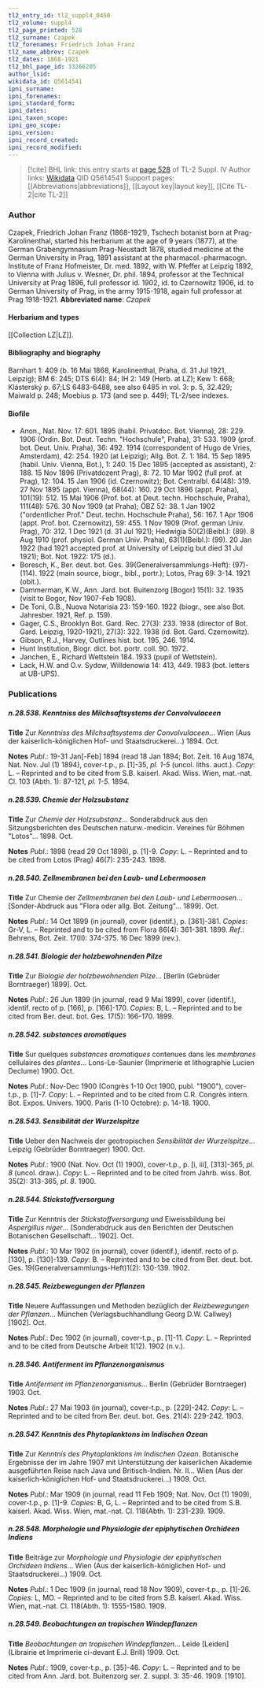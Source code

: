 ```yaml
---
tl2_entry_id: tl2_suppl4_0450
tl2_volume: suppl4
tl2_page_printed: 528
tl2_surname: Czapek
tl2_forenames: Friedrich Johan Franz
tl2_name_abbrev: Czapek
tl2_dates: 1868-1921
tl2_bhl_page_id: 33266205
author_lsid: 
wikidata_id: Q5614541
ipni_surname: 
ipni_forenames: 
ipni_standard_form: 
ipni_dates: 
ipni_taxon_scope: 
ipni_geo_scope: 
ipni_version: 
ipni_record_created: 
ipni_record_modified:
---
```


> [!cite] BHL link: this entry starts at [page 528](https://www.biodiversitylibrary.org/page/33266205) of TL-2 Suppl. IV
> Author links: [Wikidata](https://www.wikidata.org/wiki/Q5614541) QID Q5614541
> Support pages: [[Abbreviations|abbreviations]], [[Layout key|layout key]], [[Cite TL-2|cite TL-2]]

### Author

Czapek, Friedrich Johan Franz (1868-1921), Tschech botanist born at Prag-Karolinenthal, started his herbarium at the age of 9 years (1877), at the German Grabengymnasium Prag-Neustadt 1878, studied medicine at the German University in Prag, 1891 assistant at the pharmacol.-pharmacogn. Institute of Franz Hofmeister, Dr. med. 1892, with W. Pfeffer at Leipzig 1892, to Vienna with Julius v. Wesner, Dr. phil. 1894, professor at the Technical University at Prag 1896, full professor id. 1902, id. to Czernowitz 1906, id. to German University of Prag, in the army 1915-1918, again full professor at Prag 1918-1921. 
**Abbreviated name**: *Czapek*

#### Herbarium and types

[[Collection LZ|LZ]].

#### Bibliography and biography

Barnhart 1: 409 (b. 16 Mai 1868, Karolinenthal, Praha, d. 31 Jul 1921, Leipzig); BM 6: 245; DTS 6(4): 84; IH 2: 149 (Herb. at LZ); Kew 1: 668; Klásterský p. 67;LS 6483-6488, see also 6485 in vol. 3: p. 5, 32.429; Maiwald p. 248; Moebius p. 173 (and see p. 449); TL-2/see indexes.

#### Biofile

- Anon., Nat. Nov. 17: 601. 1895 (habil. Privatdoc. Bot. Vienna), 28: 229. 1906 (Ordin. Bot. Deut. Techn. "Hochschule", Praha), 31: 533. 1909 (prof. bot. Deut. Univ. Praha), 36: 492. 1914 (correspondent of Hugo de Vries, Amsterdam), 42: 254. 1920 (at Leipzig); Allg. Bot. Z. 1: 184. 15 Sep 1895 (habil. Univ. Vienna, Bot.), 1: 240. 15 Dec 1895 (accepted as assistant), 2: 188. 15 Nov 1896 (Privatdozent Prag), 8: 72. 10 Mar 1902 (full prof. at Prag), 12: 104. 15 Jan 1906 (id. Czernowitz); Bot. Centralbl. 64(48): 319. 27 Nov 1895 (appt. Vienna), 68(44): 160. 29 Oct 1896 (appt. Praha), 101(19): 512. 15 Mai 1906 (Prof. bot. at Deut. techn. Hochschule, Praha), 111(48): 576. 30 Nov 1909 (at Praha); ÖBZ 52: 38. 1 Jan 1902 ("ordentlicher Prof." Deut. techn. Hochschule Praha), 56: 167. 1 Apr 1906 (appt. Prof. bot. Czernowitz), 59: 455. 1 Nov 1909 (Prof. german Univ. Prag), 70: 312. 1 Dec 1921 (d. 31 Jul 1921); Hedwigia 50(2)(Beibl.): (89). 8 Aug 1910 (prof. physiol. German Univ. Praha), 63(1)(Beibl.): (99). 20 Jan 1922 (had 1921 accepted prof. at University of Leipzig but died 31 Jul 1921); Bot. Not. 1922: 175 (d.).
- Boresch, K., Ber. deut. bot. Ges. 39(Generalversammlungs-Heft): (97)-(114). 1922 (main source, biogr., bibl., portr.); Lotos, Prag 69: 3-14. 1921 (obit.).
- Dammerman, K.W., Ann. Jard. bot. Buitenzorg \[Bogor\] 15(1): 32. 1935 (visit to Bogor, Nov 1907-Feb 1908).
- De Toni, G.B., Nuova Notarisia 23: 159-160. 1922 (biogr., see also Bot. Jahresber. 1921, Ref. p. 159).
- Gager, C.S., Brooklyn Bot. Gard. Rec. 27(3): 233. 1938 (director of Bot. Gard. Leipzig, 1920-1921), 27(3): 322. 1938 (id. Bot. Gard. Czernowitz).
- Gibson, R.J., Harvey, Outlines hist. bot. 195, 246. 1914.
- Hunt Institution, Biogr. dict. bot. portr. coll. 90. 1972.
- Janchen, E., Richard Wettstein 184. 1933 (pupil of Wettstein).
- Lack, H.W. and O.v. Sydow, Willdenowia 14: 413, 449. 1983 (bot. letters at UB-UPS).

### Publications

##### n.28.538. Kenntniss des Milchsaftsystems der Convolvulaceen

**Title**
Zur *Kenntniss des Milchsaftsystems der Convolvulaceen*... Wien (Aus der kaiserlich-königlichen Hof- und Staatsdruckerei...) 1894. Oct.

**Notes**
*Publ*.: 19-31 Jan\[-Feb\] 1894 (read 18 Jan 1894; Bot. Zeit. 16 Aug 1874, Nat. Nov. Jul (1) 1894), cover-t.p., p. \[1\]-35, *pl. 1-5* (uncol. liths. auct.). *Copy*: L. – Reprinted and to be cited from S.B. kaiserl. Akad. Wiss. Wien, mat.-nat. Cl. 103 (Abth. 1): 87-121, *pl. 1-5*. 1894.

##### n.28.539. Chemie der Holzsubstanz

**Title**
Zur *Chemie der Holzsubstanz*... Sonderabdruck aus den Sitzungsberichten des Deutschen naturw.-medicin. Vereines für Böhmen "Lotos"... 1898. Oct.

**Notes**
*Publ*.: 1898 (read 29 Oct 1898), p. \[1\]-9. *Copy*: L. – Reprinted and to be cited from Lotos (Prag) 46(7): 235-243. 1898.

##### n.28.540. Zellmembranen bei den Laub- und Lebermoosen

**Title**
Zur Chemie der *Zellmembranen bei den Laub- und Lebermoosen*... \[Sonder-Abdruck aus "Flora oder allg. Bot. Zeitung"... 1899\]. Oct.

**Notes**
*Publ*.: 14 Oct 1899 (in journal), cover (identif.), p. \[361\]-381. *Copies*: Gr-V, L. – Reprinted and to be cited from Flora 86(4): 361-381. 1899.
*Ref*.: Behrens, Bot. Zeit. 17(II): 374-375. 16 Dec 1899 (rev.).

##### n.28.541. Biologie der holzbewohnenden Pilze

**Title**
Zur *Biologie der holzbewohnenden Pilze*... \[Berlin (Gebrüder Borntraeger) 1899\]. Oct.

**Notes**
*Publ*.: 26 Jun 1899 (in journal, read 9 Mai 1899), cover (identif.), identif. recto of p. \[166\], p. \[166\]-170. *Copies*: B, L. – Reprinted and to be cited from Ber. deut. bot. Ges. 17(5): 166-170. 1899.

##### n.28.542. substances aromatiques

**Title**
Sur quelques *substances aromatiques* contenues dans les *membranes* cellulaires des *plantes*... Lons-Le-Saunier (Imprimerie et lithographie Lucien Declume) 1900. Oct.

**Notes**
*Publ*.: Nov-Dec 1900 (Congrès 1-10 Oct 1900, publ. "1900"), cover-t.p., p. \[1\]-7. *Copy*: L. – Reprinted and to be cited from C.R. Congrès intern. Bot. Expos. Univers. 1900. Paris (1-10 Octobre): p. 14-18. 1900.

##### n.28.543. Sensibilität der Wurzelspitze

**Title**
Ueber den Nachweis der geotropischen *Sensibilität der Wurzelspitze*... Leipzig (Gebrüder Borntraeger) 1900. Oct.

**Notes**
*Publ*.: 1900 (Nat. Nov. Oct (1) 1900), cover-t.p., p. \[i, iii\], \[313\]-365, *pl. 8* (uncol. draw.).
*Copy*: L. – Reprinted and to be cited from Jahrb. wiss. Bot. 35(2): 313-365, *pl. 8*. 1900.

##### n.28.544. Stickstoffversorgung

**Title**
Zur Kenntnis der *Stickstoffversorgung* und Eiweissbildung bei *Aspergillus niger*... \[Sonderabdruck aus den Berichten der Deutschen Botanischen Gesellschaft... 1902\]. Oct.

**Notes**
*Publ*.: 10 Mar 1902 (in journal), cover (identif.), identif. recto of p. \[130\], p. \[130\]-139. *Copy*: B. – Reprinted and to be cited from Ber. deut. bot. Ges. 19(Generalversammlungs-Heft)1(2): 130-139. 1902.

##### n.28.545. Reizbewegungen der Pflanzen

**Title**
Neuere Auffassungen und Methoden bezüglich der *Reizbewegungen der Pflanzen*... München (Verlagsbuchhandlung Georg D.W. Callwey) \[1902\]. Oct.

**Notes**
*Publ*.: Dec 1902 (in journal), cover-t.p., p. \[1\]-11. *Copy*: L. – Reprinted and to be cited from Deutsche Arbeit 1(12). 1902 (n.v.).

##### n.28.546. Antiferment im Pflanzenorganismus

**Title**
*Antiferment im Pflanzenorganismus*... Berlin (Gebrüder Borntraeger) 1903. Oct.

**Notes**
*Publ*.: 27 Mai 1903 (in journal), cover-t.p., p. \[229\]-242. *Copy*: L. – Reprinted and to be cited from Ber. deut. bot. Ges. 21(4): 229-242. 1903.

##### n.28.547. Kenntnis des Phytoplanktons im Indischen Ozean

**Title**
Zur *Kenntnis des Phytoplanktons im Indischen Ozean*. Botanische Ergebnisse der im Jahre 1907 mit Unterstützung der kaiserlichen Akademie ausgeführten Reise nach Java und Britisch-Indien. Nr. II... Wien (Aus der kaiserlich-königlichen Hof- und Staatsdruckerei...) 1909. Oct.

**Notes**
*Publ*.: Mar 1909 (in journal, read 11 Feb 1909; Nat. Nov. Oct (1) 1909), cover-t.p., p. \[1\]-9.
*Copies*: B, G, L. – Reprinted and to be cited from S.B. kaiserl. Akad. Wiss. Wien, mat.-nat. Cl. 118(Abth. 1): 231-239. 1909.

##### n.28.548. Morphologie und Physiologie der epiphytischen Orchideen Indiens

**Title**
Beiträge zur *Morphologie und Physiologie der epiphytischen Orchideen Indiens*... Wien (Aus der kaiserlich-königlichen Hof- und Staatsdruckerei...) 1909. Oct.

**Notes**
*Publ*.: 1 Dec 1909 (in journal, read 18 Nov 1909), cover-t.p., p. \[1\]-26. *Copies*: L, MO. – Reprinted and to be cited from S.B. kaiserl. Akad. Wiss. Wien, mat.-nat. Cl. 118(Abth. 1): 1555-1580. 1909.

##### n.28.549. Beobachtungen an tropischen Windepflanzen

**Title**
*Beobachtungen an tropischen Windepflanzen*... Leide \[Leiden\] (Librairie et Imprimerie ci-devant E.J. Brill) 1909. Oct.

**Notes**
*Publ*.: 1909, cover-t.p., p. \[35\]-46. *Copy*: L. – Reprinted and to be cited from Ann. Jard. bot. Buitenzorg ser. 2. suppl. 3: 35-46. 1909. \[1910\].

